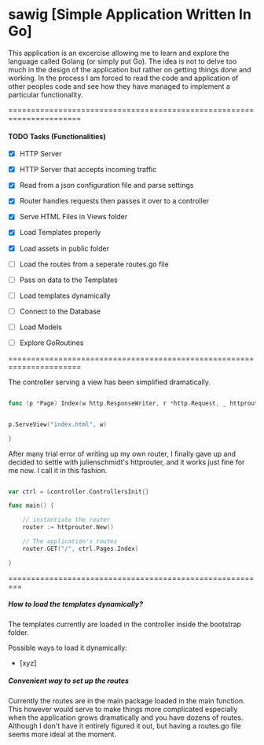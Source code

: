 # sawig [Simple Application Written In Go]


This application is an excercise allowing me to learn and explore the language called Golang (or simply put Go). The idea is not to delve too much in the design of the application but rather on getting things done and working. In the process I am forced to read the code and application of other peoples code and see how they have managed to implement a particular functionality.



======================================================================


#### TODO Tasks (Functionalities)


- [x] HTTP Server
- [x] HTTP Server that accepts incoming traffic
- [x] Read from a json configuration file and parse settings
- [x] Router handles requests then passes it over to a controller
- [x] Serve HTML Files in Views folder
- [x] Load Templates properly
- [x] Load assets in public folder
- [ ] Load the routes from a seperate routes.go file
- [ ] Pass on data to the Templates
- [ ] Load templates dynamically
- [ ] Connect to the Database
- [ ] Load Models
- [ ] Explore GoRoutines



======================================================================



The controller serving a view has been simplified dramatically.



``` go

func (p *Page) Index(w http.ResponseWriter, r *http.Request, _ httprouter.Params) {


p.ServeView("index.html", w)

}

```



After many trial error of writing up my own router, I finally gave up and decided
to settle with julienschmidt's httprouter, and it works just fine for me now.
I call it in this fashion.




``` go

var ctrl = &controller.ControllersInit{}

func main() {

    // instantiate the router
    router := httprouter.New()

    // The application's routes
    router.GET("/", ctrl.Pages.Index)

}

```


=========================================================




##### How to load the templates dynamically?

The templates currently are loaded in the controller inside the bootstrap folder.

Possible ways to load it dynamically:

- [xyz]


##### Convenient way to set up the routes

Currently the routes are in the main package loaded in the main function.
This however would serve to make things more complicated especially when the
application grows dramatically and you have dozens of routes. Although I don't
have it entirely figured it out, but having a routes.go file seems more ideal
at the moment.
